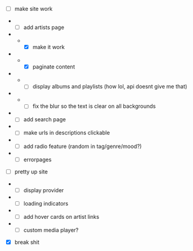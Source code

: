 - [ ] make site work
- - [ ] add artists page
- - - [x] make it work
- - - [x] paginate content
- - - [ ] display albums and playlists (how lol, api doesnt give me that)
- - - [ ] fix the blur so the text is clear on all backgrounds
- - [ ] add search page
- - [ ] make urls in descriptions clickable
- - [ ] add radio feature (random in tag/genre/mood?)
- - [ ] errorpages
- [ ] pretty up site
- - [ ] display provider
- - [ ] loading indicators
- - [ ] add hover cards on artist links
- - [ ] custom media player?
- [x] break shit